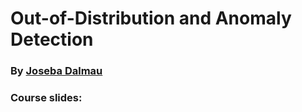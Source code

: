 # Out-of-Distribution and Anomaly Detection
### By [Joseba Dalmau](https://josebadalmau.com/)

### Course slides:

<object data="ood.pdf" width="1000" height="1000" type='application/pdf'></object>